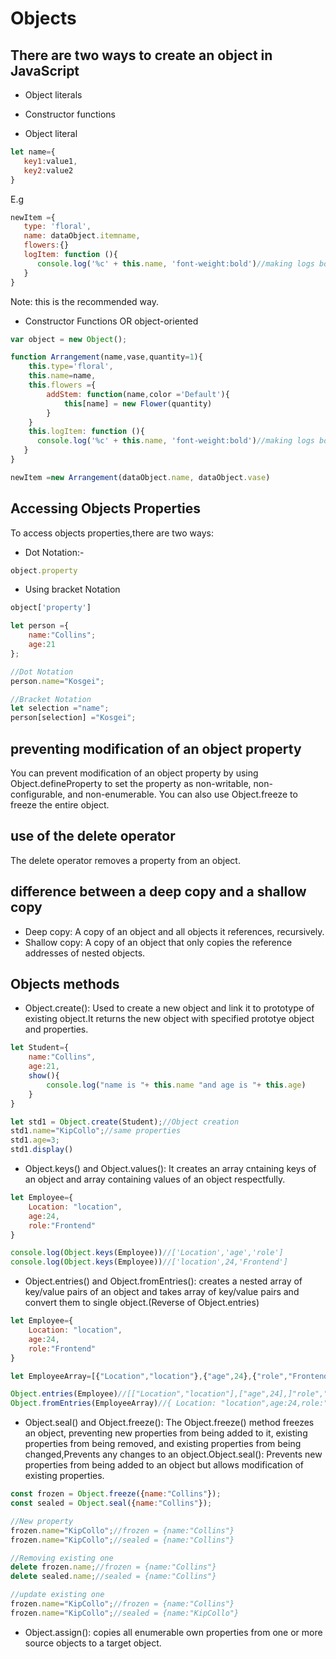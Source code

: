 # Objects

## There are two ways to create an object in JavaScript

- Object literals
- Constructor functions

- Object literal

```js
let name={
   key1:value1,
   key2:value2
}
```

E.g

```js
newItem ={
   type: 'floral',
   name: dataObject.itemname,
   flowers:{}
   logItem: function (){
      console.log('%c' + this.name, 'font-weight:bold')//making logs bold
   }
}
```

Note: this is the recommended way.

- Constructor Functions OR object-oriented

```js
var object = new Object();
```

```js
function Arrangement(name,vase,quantity=1){
    this.type='floral',
    this.name=name,
    this.flowers ={
        addStem: function(name,color ='Default'){
            this[name] = new Flower(quantity)
        }
    }
    this.logItem: function (){
      console.log('%c' + this.name, 'font-weight:bold')//making logs bold
   }
}

newItem =new Arrangement(dataObject.name, dataObject.vase)
```

## Accessing Objects Properties

To access objects properties,there are two ways:

- Dot Notation:-

```js
object.property
```

- Using bracket Notation

```js
object['property']
```

```js
let person ={
    name:"Collins";
    age:21
};

//Dot Notation
person.name="Kosgei";

//Bracket Notation
let selection ="name";
person[selection] ="Kosgei";
```

## preventing modification of an object property

You can prevent modification of an object property by using Object.defineProperty to set the property as non-writable, non-configurable, and non-enumerable. You can also use Object.freeze to freeze the entire object.

## use of the delete operator

The delete operator removes a property from an object.

## difference between a deep copy and a shallow copy

- Deep copy: A copy of an object and all objects it references, recursively.
- Shallow copy: A copy of an object that only copies the reference addresses of nested objects.

## Objects methods

- Object.create(): Used to create a new object and link it to prototype of existing object.It returns the new object with specified prototye object and properties.

```js
let Student={
    name:"Collins",
    age:21,
    show(){
        console.log("name is "+ this.name "and age is "+ this.age)
    }
}

let std1 = Object.create(Student);//Object creation
std1.name="KipCollo";//same properties
std1.age=3;
std1.display()
```

- Object.keys() and Object.values(): It creates an array cntaining keys of an object and array containing values of an object respectfully.

```js
let Employee={
    Location: "location",
    age:24,
    role:"Frontend"
}

console.log(Object.keys(Employee))//['Location','age','role']
console.log(Object.keys(Employee))//['location',24,'Frontend']
```

- Object.entries() and Object.fromEntries(): creates a nested array of key/value pairs of an object and takes array of key/value pairs and convert them to single object.(Reverse of Object.entries)

```js
let Employee={
    Location: "location",
    age:24,
    role:"Frontend"
}

let EmployeeArray=[{"Location","location"},{"age",24},{"role","Frontend"}]

Object.entries(Employee)//[["Location","location"],["age",24],]"role","Frontend"}]
Object.fromEntries(EmployeeArray)//{ Location: "location",age:24,role:"Frontend"}
```

- Object.seal() and Object.freeze(): The Object.freeze() method freezes an object, preventing new properties from being added to it, existing properties from being removed, and existing properties from being changed,Prevents any changes to an object.Object.seal(): Prevents new properties from being added to an object but allows modification of existing properties.

```js
const frozen = Object.freeze({name:"Collins"});
const sealed = Object.seal({name:"Collins"});

//New property
frozen.name="KipCollo";//frozen = {name:"Collins"}
frozen.name="KipCollo";//sealed = {name:"Collins"}

//Removing existing one
delete frozen.name;//frozen = {name:"Collins"}
delete sealed.name;//sealed = {name:"Collins"}

//update existing one
frozen.name="KipCollo";//frozen = {name:"Collins"}
frozen.name="KipCollo";//sealed = {name:"KipCollo"}

```

- Object.assign(): copies all enumerable own properties from one or more source objects to a target object.

